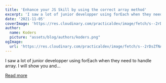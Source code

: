 ```yaml
---
title: 'Enhance your JS Skill by using the correct array method'
excerpt: 'I saw a lot of junior developper using forEach when they need to handle array.  I will show you and...'
date: '2021-11-05'
coverImage: 'https://res.cloudinary.com/practicaldev/image/fetch/s--2rDsZfNA--/c_imagga_scale,f_auto,fl_progressive,h_420,q_auto,w_1000/https://dev-to-uploads.s3.amazonaws.com/uploads/articles/t99gaklkkvhwa391td5n.jpg'
author:
  name: Koders
  picture: "assets/blog/authors/koders.png"
ogImage:
  url: 'https://res.cloudinary.com/practicaldev/image/fetch/s--2rDsZfNA--/c_imagga_scale,f_auto,fl_progressive,h_420,q_auto,w_1000/https://dev-to-uploads.s3.amazonaws.com/uploads/articles/t99gaklkkvhwa391td5n.jpg'
---
```


I saw a lot of junior developper using forEach when they need to handle array.  I will show you and...

[Read more](https://dev.to/codeoz/enhance-your-js-skill-by-using-the-correct-array-method-5c2j)
